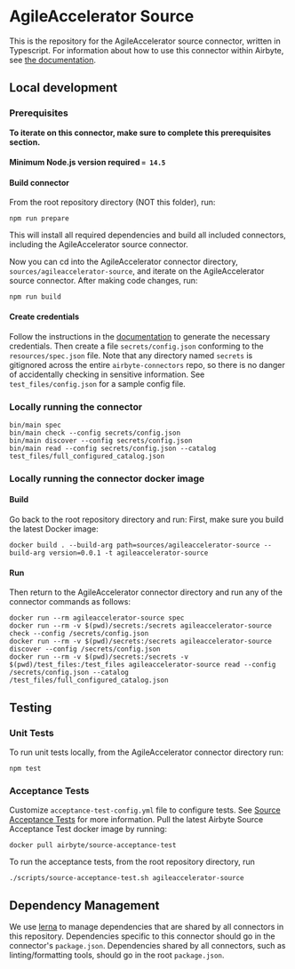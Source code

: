 # AgileAccelerator Source

This is the repository for the AgileAccelerator source connector, written in Typescript.
For information about how to use this connector within Airbyte, see [the
documentation](https://docs.airbyte.io/integrations/sources/agileaccelerator).

## Local development

### Prerequisites

**To iterate on this connector, make sure to complete this prerequisites
section.**

#### Minimum Node.js version required `= 14.5`

#### Build connector

From the root repository directory (NOT this folder), run:

```
npm run prepare
```

This will install all required dependencies and build all included connectors,
including the AgileAccelerator source connector.

Now you can cd into the AgileAccelerator connector directory, `sources/agileaccelerator-source`,
and iterate on the AgileAccelerator source connector. After making code changes, run:

```
npm run build
```

#### Create credentials

Follow the instructions in the
[documentation](https://docs.airbyte.io/integrations/sources/agileaccelerator) to
generate the necessary credentials. Then create a file `secrets/config.json`
conforming to the `resources/spec.json` file. Note that any directory named
`secrets` is gitignored across the entire `airbyte-connectors` repo, so there is
no danger of accidentally checking in sensitive information. See
`test_files/config.json` for a sample config file.

### Locally running the connector

```
bin/main spec
bin/main check --config secrets/config.json
bin/main discover --config secrets/config.json
bin/main read --config secrets/config.json --catalog test_files/full_configured_catalog.json
```

### Locally running the connector docker image

#### Build

Go back to the root repository directory and run:
First, make sure you build the latest Docker image:

```
docker build . --build-arg path=sources/agileaccelerator-source --build-arg version=0.0.1 -t agileaccelerator-source
```

#### Run

Then return to the AgileAccelerator connector directory and run any of the connector
commands as follows:

```
docker run --rm agileaccelerator-source spec
docker run --rm -v $(pwd)/secrets:/secrets agileaccelerator-source check --config /secrets/config.json
docker run --rm -v $(pwd)/secrets:/secrets agileaccelerator-source discover --config /secrets/config.json
docker run --rm -v $(pwd)/secrets:/secrets -v $(pwd)/test_files:/test_files agileaccelerator-source read --config /secrets/config.json --catalog /test_files/full_configured_catalog.json
```

## Testing

### Unit Tests

To run unit tests locally, from the AgileAccelerator connector directory run:

```
npm test
```

### Acceptance Tests

Customize `acceptance-test-config.yml` file to configure tests. See [Source
Acceptance
Tests](https://docs.airbyte.io/connector-development/testing-connectors/source-acceptance-tests-reference)
for more information.
Pull the latest Airbyte Source Acceptance Test docker image by running:

```
docker pull airbyte/source-acceptance-test
```

To run the acceptance tests, from the root repository directory, run

```
./scripts/source-acceptance-test.sh agileaccelerator-source
```

## Dependency Management

We use [lerna](https://lerna.js.org/) to manage dependencies that are shared by
all connectors in this repository. Dependencies specific to this connector
should go in the connector's `package.json`. Dependencies shared by all
connectors, such as linting/formatting tools, should go in the root
`package.json`.
